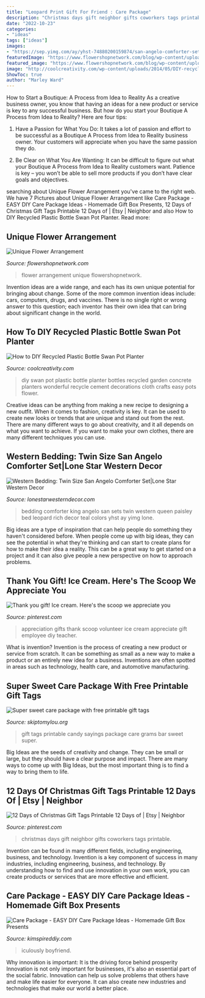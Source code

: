 ```yaml
---
title: "Leopard Print Gift For Friend : Care Package"
description: "Christmas days gift neighbor gifts coworkers tags printable"
date: "2022-10-23"
categories:
- "ideas"
tags: ["ideas"]
images:
- "https://sep.yimg.com/ay/yhst-74880200159874/san-angelo-comforter-set-twin-16.gif"
featuredImage: "https://www.flowershopnetwork.com/blog/wp-content/uploads/2010/07/IMG_9166.jpg"
featured_image: "https://www.flowershopnetwork.com/blog/wp-content/uploads/2010/07/IMG_9166.jpg"
image: "http://coolcreativity.com/wp-content/uploads/2014/05/DIY-recycled-plastic-bottle-swan-pot-planter-i.jpg"
ShowToc: true
author: "Marley Ward"
---
```



How to Start a Boutique: A Process from Idea to Reality
As a creative business owner, you know that having an ideas for a new product or service is key to any successful business. But how do you start your Boutique A Process from Idea to Reality? Here are four tips:
1. Have a Passion for What You Do: It takes a lot of passion and effort to be successful as a Boutique A Process from Idea to Reality business owner. Your customers will appreciate when you have the same passion they do.

2. Be Clear on What You Are Wanting: It can be difficult to figure out what your Boutique A Process from Idea to Reality customers want. Patience is key – you won’t be able to sell more products if you don’t have clear goals and objectives.


	

		
searching about Unique Flower Arrangement you've came to the right web. We have 7 Pictures about Unique Flower Arrangement like Care Package - EASY DIY Care Package Ideas - Homemade Gift Box Presents, 12 Days of Christmas Gift Tags Printable 12 Days of | Etsy | Neighbor and also How to DIY Recycled Plastic Bottle Swan Pot Planter. Read more:
		
    
## Unique Flower Arrangement

<img loading=lazy src="https://www.flowershopnetwork.com/blog/wp-content/uploads/2010/07/IMG_9166.jpg" onerror="this.onerror=null;this.src='https://tse1.mm.bing.net/th?id=OIP.57XJmeXgBE0A-TbcJg6DTAHaLH&amp;pid=15.1';" alt="Unique Flower Arrangement">

_Source: flowershopnetwork.com_

>flower arrangement unique flowershopnetwork. 

	

Invention ideas are a wide range, and each has its own unique potential for bringing about change. Some of the more common invention ideas include: cars, computers, drugs, and vaccines. There is no single right or wrong answer to this question; each inventor has their own idea that can bring about significant change in the world.

    
## How To DIY Recycled Plastic Bottle Swan Pot Planter

<img loading=lazy src="http://coolcreativity.com/wp-content/uploads/2014/05/DIY-recycled-plastic-bottle-swan-pot-planter-i.jpg" onerror="this.onerror=null;this.src='https://tse2.mm.bing.net/th?id=OIP.EcvX7WYDQvrqHEnOe2TGngAAAA&amp;pid=15.1';" alt="How to DIY Recycled Plastic Bottle Swan Pot Planter">

_Source: coolcreativity.com_

>diy swan pot plastic bottle planter bottles recycled garden concrete planters wonderful recycle cement decorations cloth crafts easy pots flower. 

	

Creative ideas can be anything from making a new recipe to designing a new outfit. When it comes to fashion, creativity is key. It can be used to create new looks or trends that are unique and stand out from the rest. There are many different ways to go about creativity, and it all depends on what you want to achieve. If you want to make your own clothes, there are many different techniques you can use.

    
## Western Bedding: Twin Size San Angelo Comforter Set|Lone Star Western Decor

<img loading=lazy src="https://sep.yimg.com/ay/yhst-74880200159874/san-angelo-comforter-set-twin-16.gif" onerror="this.onerror=null;this.src='https://tse3.mm.bing.net/th?id=OIP.iqxFZ3IrcLQZD60PHdObmgHaHa&amp;pid=15.1';" alt="Western Bedding: Twin Size San Angelo Comforter Set|Lone Star Western Decor">

_Source: lonestarwesterndecor.com_

>bedding comforter king angelo san sets twin western queen paisley bed leopard rich decor teal colors yhst ay yimg lone. 

	

Big ideas are a type of inspiration that can help people do something they haven't considered before. When people come up with big ideas, they can see the potential in what they're thinking and can start to create plans for how to make their idea a reality. This can be a great way to get started on a project and it can also give people a new perspective on how to approach problems.

    
## Thank You Gift! Ice Cream. Here&#039;s The Scoop We Appreciate You

<img loading=lazy src="https://i.pinimg.com/736x/e1/9f/b2/e19fb238e5450766bfdc683e814e7553.jpg" onerror="this.onerror=null;this.src='https://tse3.mm.bing.net/th?id=OIP.B6oqgK8sKZW94bP5gV5m9QHaJ3&amp;pid=15.1';" alt="Thank you gift! Ice cream. Here&#039;s the scoop we appreciate you">

_Source: pinterest.com_

>appreciation gifts thank scoop volunteer ice cream appreciate gift employee diy teacher. 

	

What is invention?
Invention is the process of creating a new product or service from scratch. It can be something as small as a new way to make a product or an entirely new idea for a business. Inventions are often spotted in areas such as technology, health care, and automotive manufacturing.

    
## Super Sweet Care Package With Free Printable Gift Tags

<img loading=lazy src="http://www.skiptomylou.org/wp-content/uploads/2016/10/candy-sayings.jpg" onerror="this.onerror=null;this.src='https://tse2.mm.bing.net/th?id=OIP.nBSKXpkD-it-m0JyZL4nXwHaKx&amp;pid=15.1';" alt="Super sweet care package with free printable gift tags">

_Source: skiptomylou.org_

>gift tags printable candy sayings package care grams bar sweet super. 

	

Big Ideas are the seeds of creativity and change. They can be small or large, but they should have a clear purpose and impact. There are many ways to come up with Big Ideas, but the most important thing is to find a way to bring them to life.

    
## 12 Days Of Christmas Gift Tags Printable 12 Days Of | Etsy | Neighbor

<img loading=lazy src="https://i.pinimg.com/736x/57/98/e0/5798e0cd9de57ff54647e4feff654490.jpg" onerror="this.onerror=null;this.src='https://tse2.mm.bing.net/th?id=OIP._diucXa92z3mLU1UMUJJVAHaOI&amp;pid=15.1';" alt="12 Days of Christmas Gift Tags Printable 12 Days of | Etsy | Neighbor">

_Source: pinterest.com_

>christmas days gift neighbor gifts coworkers tags printable. 

	

Invention can be found in many different fields, including engineering, business, and technology.
Invention is a key component of success in many industries, including engineering, business, and technology. By understanding how to find and use innovation in your own work, you can create products or services that are more effective and efficient.

    
## Care Package - EASY DIY Care Package Ideas - Homemade Gift Box Presents

<img loading=lazy src="https://kimspireddiy.com/wp-content/uploads/2020/04/diy-care-package-red-84.jpg" onerror="this.onerror=null;this.src='https://tse2.mm.bing.net/th?id=OIP.or_2ZMeXxte1T121HKWzqwHaNM&amp;pid=15.1';" alt="Care Package - EASY DIY Care Package Ideas - Homemade Gift Box Presents">

_Source: kimspireddiy.com_

>iculously boyfriend. 

	

Why innovation is important: It is the driving force behind prosperity
Innovation is not only important for businesses, it's also an essential part of the social fabric. Innovation can help us solve problems that others have and make life easier for everyone. It can also create new industries and technologies that make our world a better place.

